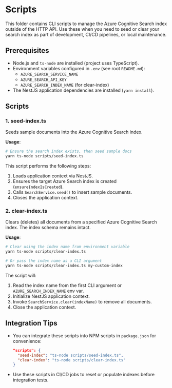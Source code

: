 <!--
  Documentation for maintenance scripts
  Located at: scripts/
-->
# Scripts

This folder contains CLI scripts to manage the Azure Cognitive Search index outside of the HTTP API. Use these when you need to seed or clear your search index as part of development, CI/CD pipelines, or local maintenance.

## Prerequisites
- Node.js and `ts-node` are installed (project uses TypeScript).  
- Environment variables configured in `.env` (see root `README.md`):
  - `AZURE_SEARCH_SERVICE_NAME`
  - `AZURE_SEARCH_API_KEY`
  - `AZURE_SEARCH_INDEX_NAME` (for clear-index)
- The NestJS application dependencies are installed (`yarn install`).

## Scripts

### 1. seed-index.ts

Seeds sample documents into the Azure Cognitive Search index.

**Usage**:
```bash
# Ensure the search index exists, then seed sample docs
yarn ts-node scripts/seed-index.ts
```

This script performs the following steps:
1. Loads application context via NestJS.
2. Ensures the target Azure Search index is created (`ensureIndexIsCreated`).
3. Calls `SearchService.seed()` to insert sample documents.
4. Closes the application context.

### 2. clear-index.ts

Clears (deletes) all documents from a specified Azure Cognitive Search index. The index schema remains intact.

**Usage**:
```bash
# Clear using the index name from environment variable
yarn ts-node scripts/clear-index.ts

# Or pass the index name as a CLI argument
yarn ts-node scripts/clear-index.ts my-custom-index
```

The script will:
1. Read the index name from the first CLI argument or `AZURE_SEARCH_INDEX_NAME` env var.
2. Initialize NestJS application context.
3. Invoke `SearchService.clear(indexName)` to remove all documents.
4. Close the application context.

## Integration Tips
- You can integrate these scripts into NPM scripts in `package.json` for convenience:
  ```json
  "scripts": {
    "seed-index": "ts-node scripts/seed-index.ts",
    "clear-index": "ts-node scripts/clear-index.ts"
  }
  ```
- Use these scripts in CI/CD jobs to reset or populate indexes before integration tests.